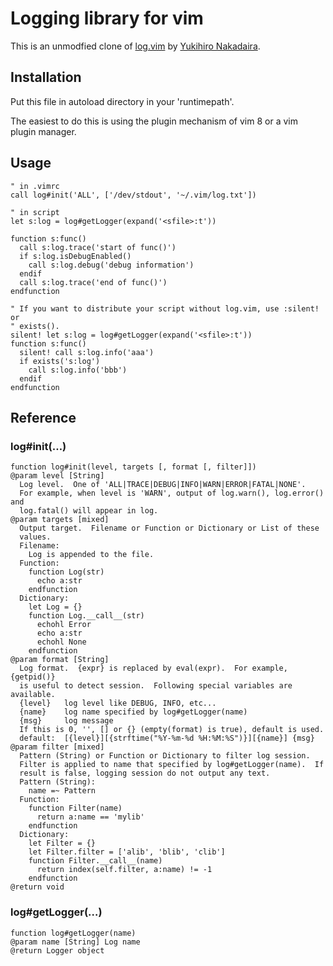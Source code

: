 Logging library for vim
=======================

This is an unmodfied clone of [log.vim](https://www.vim.org/scripts/script.php?script_id=2330) by [Yukihiro Nakadaira](https://github.com/ynkdir/).

Installation
------------

Put this file in autoload directory in your 'runtimepath'.

The easiest to do this is using the plugin mechanism of vim 8 or a vim plugin
manager.

Usage
-----

```vim
" in .vimrc
call log#init('ALL', ['/dev/stdout', '~/.vim/log.txt'])

" in script
let s:log = log#getLogger(expand('<sfile>:t'))

function s:func()
  call s:log.trace('start of func()')
  if s:log.isDebugEnabled()
    call s:log.debug('debug information')
  endif
  call s:log.trace('end of func()')
endfunction

" If you want to distribute your script without log.vim, use :silent! or
" exists().
silent! let s:log = log#getLogger(expand('<sfile>:t'))
function s:func()
  silent! call s:log.info('aaa')
  if exists('s:log')
    call s:log.info('bbb')
  endif
endfunction
```

Reference
---------

### log#init(…)
```
function log#init(level, targets [, format [, filter]])
@param level [String]
  Log level.  One of 'ALL|TRACE|DEBUG|INFO|WARN|ERROR|FATAL|NONE'.
  For example, when level is 'WARN', output of log.warn(), log.error() and
  log.fatal() will appear in log.
@param targets [mixed]
  Output target.  Filename or Function or Dictionary or List of these
  values.
  Filename:
    Log is appended to the file.
  Function:
    function Log(str)
      echo a:str
    endfunction
  Dictionary:
    let Log = {}
    function Log.__call__(str)
      echohl Error
      echo a:str
      echohl None
    endfunction
@param format [String]
  Log format.  {expr} is replaced by eval(expr).  For example, {getpid()}
  is useful to detect session.  Following special variables are available.
  {level}   log level like DEBUG, INFO, etc...
  {name}    log name specified by log#getLogger(name)
  {msg}     log message
  If this is 0, '', [] or {} (empty(format) is true), default is used.
  default:  [{level}][{strftime("%Y-%m-%d %H:%M:%S")}][{name}] {msg}
@param filter [mixed]
  Pattern (String) or Function or Dictionary to filter log session.
  Filter is applied to name that specified by log#getLogger(name).  If
  result is false, logging session do not output any text.
  Pattern (String):
    name =~ Pattern
  Function:
    function Filter(name)
      return a:name == 'mylib'
    endfunction
  Dictionary:
    let Filter = {}
    let Filter.filter = ['alib', 'blib', 'clib']
    function Filter.__call__(name)
      return index(self.filter, a:name) != -1
    endfunction
@return void
```

### log#getLogger(…)
```
function log#getLogger(name)
@param name [String] Log name
@return Logger object
```
